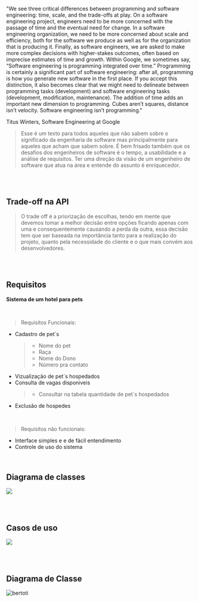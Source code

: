 "We see three critical differences between programming and software engineering: time, scale, and the trade-offs at play. On a software engineering project, engineers need to be more concerned with the passage of time and the eventual need for change. In a software engineering organization, we need to be more concerned about scale and efficiency, both for the software we produce as well as for the organization that is producing it. Finally, as software engineers, we are asked to make more complex decisions with higher-stakes outcomes, often based on imprecise estimates of time and growth. Within Google, we sometimes say, “Software engineering is programming integrated over time.” Programming is certainly a significant part of software engineering: after all, programming is how you generate new software in the first place. If you accept this distinction, it also becomes clear that we might need to delineate between programming tasks (development) and software engineering tasks (development, modification, maintenance). The addition of time adds an important new dimension to programming. Cubes aren’t squares, distance isn’t velocity. Software engineering isn’t programming."

Titus Winters, Software Engineering at Google

>Esse é um texto para todos aqueles que não sabem sobre o significado da engenharia de software mas principalmente para aqueles que acham que sabem sobre. É bem frisado também que os desafios dos engenheiros de software é o tempo, a usabilidade e a análise de requisitos. Ter uma direção da visão de um engenheiro de software que atua na área e entende do assunto é enriquecedor.

<br> <br>

## Trade-off na API

>O trade off é a priorização de escolhas, tendo em mente que devemos tomar a melhor decisão entre opções ficando apenas com uma e consequentemente causando a perda da outra, essa decisão tem que ser baseada na importância tanto para a realização do projeto, quanto pela necessidade do cliente e o que mais convém aos desenvolvedores. 

<br><br>

## Requisitos
**Sistema de um hotel para pets**

<br>

>Requisitos Funcionais:
- Cadastro de pet´s
   > - Nome do pet
   > - Raça
   > - Nome do Dono
   > - Número pra contato
- Vizualização de pet´s hospedados
- Consulta de vagas disponiveis
   > - Consultar na tabela quantidade de pet´s hospedados
- Exclusão de hospedes
<br>

>Requisitos não funcionais:
- Interface simples e e de fácil entendimento
- Controle de uso do sistema

<br>

## Diagrama de classes
<img src="imagens//diagrama de caso de uso.png">

<br><br>

## Casos de uso
<img src="imagens//diagrama uml.png">
  
  <br><br>




## Diagrama de Classe
![bertoti](https://user-images.githubusercontent.com/99971201/203977850-807fcfda-6bbf-407e-8cec-e6922cb7f503.png)
